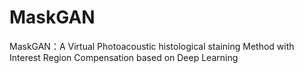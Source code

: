 # MaskGAN
MaskGAN：A Virtual Photoacoustic histological staining Method with Interest Region Compensation based on Deep Learning
